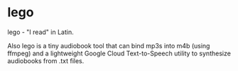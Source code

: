 # lego

lego - "I read" in Latin.

Also lego is a tiny audiobook tool that can bind mp3s into m4b (using ffmpeg) and a lightweight Google Cloud Text-to-Speech utility to synthesize audiobooks from .txt files.
